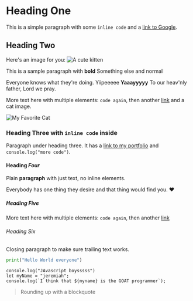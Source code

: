 # Heading One

This is a simple paragraph with some `inline code` and a [link to Google](https://google.com).

## Heading Two

Here's an image for you:
![A cute kitten](https://images.unsplash.com/photo-1503777119540-ce54b422baff?w=900&auto=format&fit=crop&q=60&ixlib=rb-4.1.0&ixid=M3wxMjA3fDB8MHxzZWFyY2h8MTF8fGNhdHxlbnwwfHwwfHx8MA%3D%3D)

This is a sample paragraph with **bold** Something else and normal

Everyone knows what they're doing. Yiipeeeee **Yaaayyyyy** To our heav'nly father, Lord we pray.

More text here with multiple elements: `code again`, then another [link](https://google.com) and a cat image.

![My Favorite Cat](https://images.unsplash.com/photo-1574144611937-0df059b5ef3e?w=900&auto=format&fit=crop&q=60&ixlib=rb-4.1.0&ixid=M3wxMjA3fDB8MHxzZWFyY2h8MTR8fGNhdHxlbnwwfHwwfHx8MA%3D%3D)

### Heading Three with `inline code` inside

Paragraph under heading three. It has a [link to my portfolio](https://lenajeremy.dev) and `console.log("more code")`.

#### Heading *Four*

Plain **paragraph** with just text, no inline elements.

Everybody has one thing they desire and that thing would find you. ❤️

##### Heading **Five**

More text here with multiple elements: `code again`, then another [link](https://google.com)

###### Heading Six

Closing paragraph to make sure trailing text works.

```python
print("Hello World everyone")
```

```
console.log("JAvascript boysssss")
let myName = "jeremiah";
console.log(`I think that ${myname} is the GOAT programmer`);
```

> Rounding up with a blockquote
